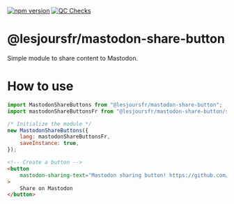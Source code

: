 [![npm version](https://badge.fury.io/js/@lesjoursfr%2Fmastodon-share-button.svg)](https://badge.fury.io/js/@lesjoursfr%2Fmastodon-share-button)
[![QC Checks](https://github.com/lesjoursfr/mastodon-share-button/actions/workflows/quality-control.yml/badge.svg)](https://github.com/lesjoursfr/mastodon-share-button/actions/workflows/quality-control.yml)

# @lesjoursfr/mastodon-share-button

Simple module to share content to Mastodon.

# How to use

```javascript
import MastodonShareButtons from "@lesjoursfr/mastodon-share-button";
import mastodonShareButtonsFr from "@lesjoursfr/mastodon-share-button/src/lang/fr";

/* Initialize the module */
new MastodonShareButtons({
	lang: mastodonShareButtonsFr,
	saveInstance: true,
});
```

```html
<!-- Create a button -->
<button
	mastodon-sharing-text="Mastodon sharing button! https://github.com/lesjoursfr/mastodon-share-button"
>
	Share on Mastodon
</button>
```
